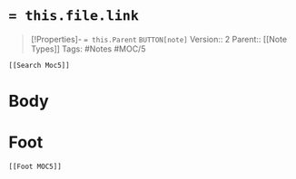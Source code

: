 # `= this.file.link`
>[!Properties]- `= this.Parent` `BUTTON[note]`
>Version:: 2
>Parent:: [[Note Types]]
>Tags: #Notes #MOC/5
```meta-bind-embed
[[Search Moc5]]
```
# Body









# Foot
```meta-bind-embed
[[Foot MOC5]]
```